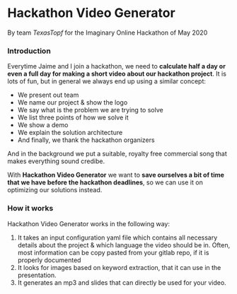 # Hackathon Video Generator

By team _TexasTopf_ for the Imaginary Online Hackathon of May 2020

### Introduction
Everytime Jaime and I join a hackathon, we need to **calculate half a day or even a full day for making a short video about our hackathon project**. It is lots of fun, but in general we always end up using a similar concept:

* We present out team
* We name our project & show the logo
* We say what is the problem we are trying to solve
* We list three points of how we solve it
* We show a demo
* We explain the solution architecture
* And finally, we thank the hackathon organizers

And in the background we put a suitable, royalty free commercial song that makes everything sound credibe.

With **Hackathon Video Generator** we want to **save ourselves a bit of time that we have before the hackathon deadlines**, so we can use it on optimizing our solutions instead.

### How it works
Hackathon Video Generator works in the following way:

1. It takes an input configuration yaml file which contains all necessary details about the project & which language the video should be in. Often, most information can be copy pasted from your gitlab repo, if it is properly documented
2. It looks for images based on keyword extraction, that it can use in the presentation.
3. It generates an mp3 and slides that can directly be used for your video.
